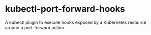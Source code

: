 # kubectl-port-forward-hooks

A kubectl plugin to execute hooks exposed by a Kubernetes resource around a port-forward action.
